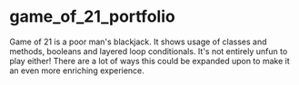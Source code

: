 # game_of_21_portfolio

Game of 21 is a poor man's blackjack. It shows usage of classes and methods, booleans and layered loop conditionals.
It's not entirely unfun to play either! There are a lot of ways this could be expanded upon to make it an 
even more enriching experience.
